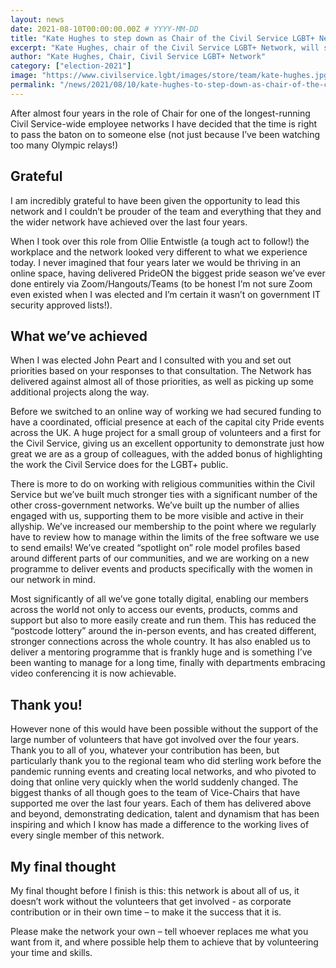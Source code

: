 ```yaml
---
layout: news
date: 2021-08-10T00:00:00.00Z # YYYY-MM-DD 
title: "Kate Hughes to step down as Chair of the Civil Service LGBT+ Network"
excerpt: "Kate Hughes, chair of the Civil Service LGBT+ Network, will step down from her role after 4 years."
author: "Kate Hughes, Chair, Civil Service LGBT+ Network"
category: ["election-2021"]
image: "https://www.civilservice.lgbt/images/store/team/kate-hughes.jpg"
permalink: "/news/2021/08/10/kate-hughes-to-step-down-as-chair-of-the-civil-service-lgbt-network"
---
```


After almost four years in the role of Chair for one of the longest-running Civil Service-wide employee networks I have decided that the time is right to pass the baton on to someone else (not just because I’ve been watching too many Olympic relays!)
 
## Grateful 
 
I am incredibly grateful to have been given the opportunity to lead this network and I couldn’t be prouder of the team and everything that they and the wider network have achieved over the last four years. 
 
When I took over this role from Ollie Entwistle (a tough act to follow!) the workplace and the network looked very different to what we experience today. I never imagined that four years later we would be thriving in an online space, having delivered PrideON the biggest pride season we’ve ever done entirely via Zoom/Hangouts/Teams (to be honest I’m not sure Zoom even existed when I was elected and I’m certain it wasn’t on government IT security approved lists!). 
 
## What we’ve achieved
 
When I was elected John Peart and I consulted with you and set out priorities based on your responses to that consultation. The Network has delivered against almost all of those priorities, as well as picking up some additional projects along the way. 
 
Before we switched to an online way of working we had secured funding to have a coordinated, official presence at each of the capital city Pride events across the UK. A huge project for a small group of volunteers and a first for the Civil Service, giving us an excellent opportunity to demonstrate just how great we are as a group of colleagues, with the added bonus of highlighting the work the Civil Service does for the LGBT+ public. 
 
There is more to do on working with religious communities within the Civil Service but we’ve built much stronger ties with a significant number of the other cross-government networks. We’ve built up the number of allies engaged with us, supporting them to be more visible and active in their allyship. We’ve increased our membership to the point where we regularly have to review how to manage within the limits of the free software we use to send emails! We’ve created “spotlight on” role model profiles based around different parts of our communities, and we are working on a new programme to deliver events and products specifically with the women in our network in mind. 
 
Most significantly of all we’ve gone totally digital, enabling our members across the world not only to access our events, products, comms and support but also to more easily create and run them. This has reduced the “postcode lottery” around the in-person events, and has created different, stronger connections across the whole country. It has also enabled us to deliver a mentoring programme that is frankly huge and is something I’ve been wanting to manage for a long time, finally with departments embracing video conferencing it is now achievable.
 
## Thank you!
 
However none of this would have been possible without the support of the large number of volunteers that have got involved over the four years. Thank you to all of you, whatever your contribution has been, but particularly thank you to the regional team who did sterling work before the pandemic running events and creating local networks, and who pivoted to doing that online very quickly when the world suddenly changed. The biggest thanks of all though goes to the team of Vice-Chairs that have supported me over the last four years. Each of them has delivered above and beyond, demonstrating dedication, talent and dynamism that has been inspiring and which I know has made a difference to the working lives of every single member of this network. 
 
## My final thought
 
My final thought before I finish is this: this network is about all of us, it doesn’t work without the volunteers that get involved - as corporate contribution or in their own time – to make it the success that it is. 
 
Please make the network your own – tell whoever replaces me what you want from it, and where possible help them to achieve that by volunteering your time and skills.


